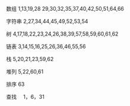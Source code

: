 数组  1,13,19,28
29,30,32,35,37,40,42,50,51,64,66

字符串 2,27,34,44,45,49,52,53,54

树  4,17,18,22,23,24,26,38,39,57,58,59,60,61,62

链表 3,14,15,16,25,26,36,46,55,56

栈   5,20,21,23,59,62

堆列  5,22,60,61

排序 63

查找　 1，6，31

